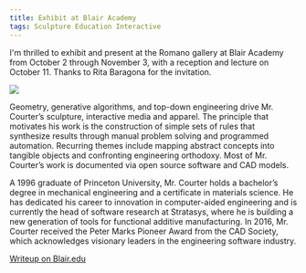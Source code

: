 ```yaml
---
title: Exhibit at Blair Academy
tags: Sculpture Education Interactive
---
```


I'm thrilled to exhibit and present at the Romano gallery at Blair Academy from October 2 through November 3, with a reception and lecture on October 11.  Thanks to Rita Baragona for the invitation.

<div class="cell" width="100%">
  <div class="card__image">
    <img src="/assets/blog/Penrose-BM-Dawn.jpg" />
  </div>
  <div class="card__content">
    <p>
    	Geometry, generative algorithms, and top-down engineering drive Mr. Courter’s sculpture, interactive media and apparel. The principle that motivates his work is the construction of simple sets of rules that synthesize results through manual problem solving and programmed automation. Recurring themes include mapping abstract concepts into tangible objects and confronting engineering orthodoxy. Most of Mr. Courter’s work is documented via open source software and CAD models.
	</p>
	<p>
		A 1996 graduate of Princeton University, Mr. Courter holds a bachelor’s degree in mechanical engineering and a certificate in materials science. He has dedicated his career to innovation in computer-aided engineering and is currently the head of software research at Stratasys, where he is building a new generation of tools for functional additive manufacturing. In 2016, Mr. Courter received the Peter Marks Pioneer Award from the CAD Society, which acknowledges visionary leaders in the engineering software industry.  
	</p>
  </div>
</div>

[Writeup on Blair.edu](https://www.blair.edu/about-blair/publications-news/post/~board/news/post/romano-gallery-hosts-geometry-manufacturing-exhibit)